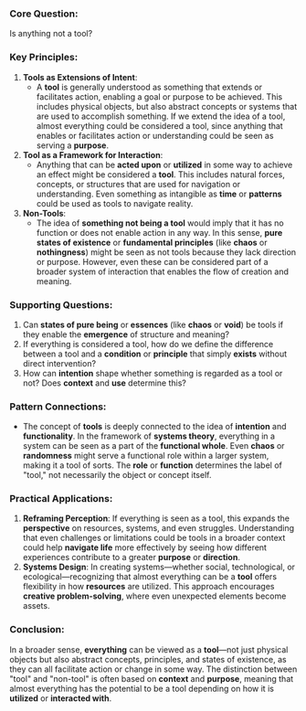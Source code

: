 ### Core Question:

Is anything not a tool?

### Key Principles:

1. **Tools as Extensions of Intent**:
    - A **tool** is generally understood as something that extends or facilitates action, enabling a goal or purpose to be achieved. This includes physical objects, but also abstract concepts or systems that are used to accomplish something. If we extend the idea of a tool, almost everything could be considered a tool, since anything that enables or facilitates action or understanding could be seen as serving a **purpose**.
2. **Tool as a Framework for Interaction**:
    - Anything that can be **acted upon** or **utilized** in some way to achieve an effect might be considered a **tool**. This includes natural forces, concepts, or structures that are used for navigation or understanding. Even something as intangible as **time** or **patterns** could be used as tools to navigate reality.
3. **Non-Tools**:
    - The idea of **something not being a tool** would imply that it has no function or does not enable action in any way. In this sense, **pure states of existence** or **fundamental principles** (like **chaos** or **nothingness**) might be seen as not tools because they lack direction or purpose. However, even these can be considered part of a broader system of interaction that enables the flow of creation and meaning.

### Supporting Questions:

1. Can **states of pure being** or **essences** (like **chaos** or **void**) be tools if they enable the **emergence** of structure and meaning?
2. If everything is considered a tool, how do we define the difference between a tool and a **condition** or **principle** that simply **exists** without direct intervention?
3. How can **intention** shape whether something is regarded as a tool or not? Does **context** and **use** determine this?

### Pattern Connections:

- The concept of **tools** is deeply connected to the idea of **intention** and **functionality**. In the framework of **systems theory**, everything in a system can be seen as a part of the **functional whole**. Even **chaos** or **randomness** might serve a functional role within a larger system, making it a tool of sorts. The **role** or **function** determines the label of "tool," not necessarily the object or concept itself.

### Practical Applications:

1. **Reframing Perception**: If everything is seen as a tool, this expands the **perspective** on resources, systems, and even struggles. Understanding that even challenges or limitations could be tools in a broader context could help **navigate life** more effectively by seeing how different experiences contribute to a greater **purpose** or **direction**.
2. **Systems Design**: In creating systems—whether social, technological, or ecological—recognizing that almost everything can be a **tool** offers flexibility in how **resources** are utilized. This approach encourages **creative problem-solving**, where even unexpected elements become assets.

### Conclusion:

In a broader sense, **everything** can be viewed as a **tool**—not just physical objects but also abstract concepts, principles, and states of existence, as they can all facilitate action or change in some way. The distinction between "tool" and "non-tool" is often based on **context** and **purpose**, meaning that almost everything has the potential to be a tool depending on how it is **utilized** or **interacted with**.
